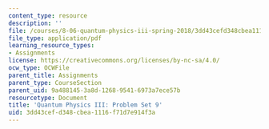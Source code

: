 ```yaml
---
content_type: resource
description: ''
file: /courses/8-06-quantum-physics-iii-spring-2018/3dd43cefd348cbea1116f71d7e914f3a_MIT8_06S18ps9.pdf
file_type: application/pdf
learning_resource_types:
- Assignments
license: https://creativecommons.org/licenses/by-nc-sa/4.0/
ocw_type: OCWFile
parent_title: Assignments
parent_type: CourseSection
parent_uid: 9a488145-3a8d-1268-9541-6973a7ece57b
resourcetype: Document
title: 'Quantum Physics III: Problem Set 9'
uid: 3dd43cef-d348-cbea-1116-f71d7e914f3a
---
```

